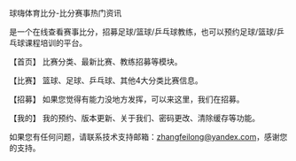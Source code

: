 球嗨体育比分-比分赛事热门资讯

是一个在线查看赛事比分，招募足球/篮球/乒乓球教练，也可以预约足球/篮球/乒乓球课程培训的平台。

【首页】 比赛分类、最新比赛、教练招募等模块。

【比赛】 篮球、足球、乒乓球、其他4大分类比赛信息。

【招募】 如果您觉得有能力没地方发挥，可以来这里，我们在招募。

【我的】 我的预约、版本更新、关于我们、密码更改、清除缓存等功能。

如果您有任何问题，请联系技术支持邮箱：zhangfeilong@yandex.com，感谢您的支持。
